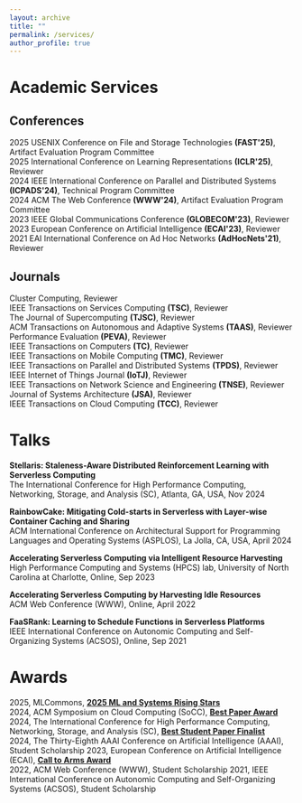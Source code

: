 ```yaml
---
layout: archive
title: ""
permalink: /services/
author_profile: true
---
```


# Academic Services

## Conferences  

2025 USENIX Conference on File and Storage Technologies **(FAST'25)**, Artifact Evaluation Program Committee  
2025 International Conference on Learning Representations **(ICLR'25)**, Reviewer  
2024 IEEE International Conference on Parallel and Distributed Systems **(ICPADS'24)**, Technical Program Committee  
2024 ACM The Web Conference **(WWW'24)**, Artifact Evaluation Program Committee  
2023 IEEE Global Communications Conference **(GLOBECOM'23)**, Reviewer  
2023 European Conference on Artificial Intelligence **(ECAI'23)**, Reviewer  
2021 EAI International Conference on Ad Hoc Networks **(AdHocNets'21)**, Reviewer  

## Journals  

Cluster Computing, Reviewer  
IEEE Transactions on Services Computing **(TSC)**, Reviewer  
The Journal of Supercomputing **(TJSC)**, Reviewer  
ACM Transactions on Autonomous and Adaptive Systems **(TAAS)**, Reviewer  
Performance Evaluation **(PEVA)**, Reviewer  
IEEE Transactions on Computers **(TC)**, Reviewer  
IEEE Transactions on Mobile Computing **(TMC)**, Reviewer  
IEEE Transactions on Parallel and Distributed Systems **(TPDS)**, Reviewer  
IEEE Internet of Things Journal **(IoTJ)**, Reviewer  
IEEE Transactions on Network Science and Engineering **(TNSE)**, Reviewer  
Journal of Systems Architecture **(JSA)**, Reviewer  
IEEE Transactions on Cloud Computing **(TCC)**, Reviewer  


# Talks

**Stellaris: Staleness-Aware Distributed Reinforcement Learning with Serverless Computing**  
The International Conference for High Performance Computing, Networking, Storage, and Analysis (SC), Atlanta, GA, USA, Nov 2024 

**RainbowCake: Mitigating Cold-starts in Serverless with Layer-wise Container Caching and Sharing**  
ACM International Conference on Architectural Support for Programming Languages and Operating Systems (ASPLOS), La Jolla, CA, USA, April 2024

**Accelerating Serverless Computing via Intelligent Resource Harvesting**  
High Performance Computing and Systems (HPCS) lab, University of North Carolina at Charlotte, Online, Sep 2023

**Accelerating Serverless Computing by Harvesting Idle Resources**  
ACM Web Conference (WWW), Online, April 2022

**FaaSRank: Learning to Schedule Functions in Serverless Platforms**  
IEEE International Conference on Autonomic Computing and Self-Organizing Systems (ACSOS), Online, Sep 2021


# Awards

2025, MLCommons, [**2025 ML and Systems Rising Stars**](https://mlcommons.org/about-us/programs/)   
2024, ACM Symposium on Cloud Computing (SoCC), [**Best Paper Award**](https://hanfeiyu.github.io/files/socc24-best-paper.pdf)    
2024, The International Conference for High Performance Computing, Networking, Storage, and Analysis (SC), [**Best Student Paper Finalist**](https://sc24.conference-program.com/presentation/?id=pap594&sess=sess392)    
2024, The Thirty-Eighth AAAI Conference on Artificial Intelligence (AAAI), Student Scholarship
2023, European Conference on Artificial Intelligence (ECAI), [**Call to Arms Award**](https://ecai2023.eu/pca)   
2022, ACM Web Conference (WWW), Student Scholarship
2021, IEEE International Conference on Autonomic Computing and Self-Organizing Systems (ACSOS), Student Scholarship
